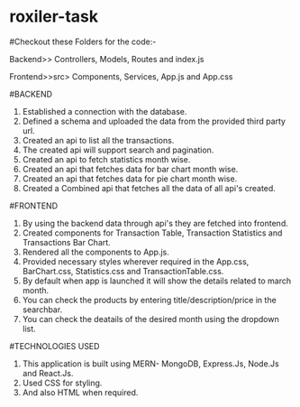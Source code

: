 # roxiler-task

#Checkout these Folders for the code:-

Backend>>
     Controllers,
     Models,
     Routes and
   index.js

Frontend>>src>
        Components,
        Services,
     App.js and
     App.css
      

#BACKEND

1. Established a connection with the database.
2. Defined a schema and uploaded the data from the provided third party url.
3. Created an api to list all the transactions.
4. The created api will support search and pagination.
5. Created an api to fetch statistics month wise.
6. Created an api that fetches data for bar chart month wise.
7. Created an api that fetches data for pie chart month wise.
8. Created a Combined api that fetches all the data of all api's created.


#FRONTEND

1. By using the backend data through api's they are fetched into frontend.
2. Created components for Transaction Table, Transaction Statistics and Transactions Bar Chart.
3. Rendered all the components to App.js.
4. Provided necessary styles wherever required in the App.css, BarChart.css, Statistics.css and TransactionTable.css.
5. By default when app is launched it will show the details related to march month.
6. You can check the products by entering title/description/price in the searchbar.
7. You can check the deatails of the desired month using the dropdown list.

#TECHNOLOGIES USED
1. This application is built using MERN- MongoDB, Express.Js, Node.Js and React.Js.
2. Used CSS for styling.
3. And also HTML when required.
